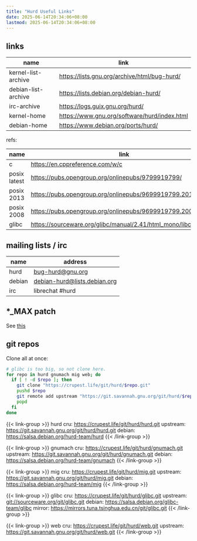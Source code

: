 ```yaml
---
title: "Hurd Useful Links"
date: 2025-06-14T20:34:06+08:00
lastmod: 2025-06-14T20:34:06+08:00
---
```


## links

| name | link |
| --- | --- |
| kernel-list-archive | <https://lists.gnu.org/archive/html/bug-hurd/> |
| debian-list-archive | <https://lists.debian.org/debian-hurd/> |
| irc-archive | <https://logs.guix.gnu.org/hurd/> |
| kernel-home | <https://www.gnu.org/software/hurd/index.html> |
| debian-home | <https://www.debian.org/ports/hurd/> |

refs:

| name | link |
| --- | --- |
| c | <https://en.cppreference.com/w/c> |
| posix latest | <https://pubs.opengroup.org/onlinepubs/9799919799/> |
| posix 2013 | <https://pubs.opengroup.org/onlinepubs/9699919799.2013edition/> |
| posix 2008 | <https://pubs.opengroup.org/onlinepubs/9699919799.2008edition/> |
| glibc | <https://sourceware.org/glibc/manual/2.41/html_mono/libc.html> |

## mailing lists / irc

| name | address |
| --- | --- |
| hurd | <bug-hurd@gnu.org> |
| debian | <debian-hurd@lists.debian.org> |
| irc | librechat #hurd |

## *_MAX patch

See [this](posts/c-func-ext.md)

## git repos

Clone all at once:

```sh
# glibc is too big, so not clone here.
for repo in hurd gnumach mig web; do
  if [ ! -d $repo ]; then
    git clone "https://crupest.life/git/hurd/$repo.git"
    pushd $repo
    git remote add upstream "https://git.savannah.gnu.org/git/hurd/$repo.git"
    popd
  fi
done
```

{{< link-group >}}
hurd
cru: <https://crupest.life/git/hurd/hurd.git>
upstream: <https://git.savannah.gnu.org/git/hurd/hurd.git>
debian: <https://salsa.debian.org/hurd-team/hurd>
{{< /link-group >}}

{{< link-group >}}
gnumach
cru: <https://crupest.life/git/hurd/gnumach.git>
upstream: <https://git.savannah.gnu.org/git/hurd/gnumach.git>
debian: <https://salsa.debian.org/hurd-team/gnumach>
{{< /link-group >}}

{{< link-group >}}
mig
cru: <https://crupest.life/git/hurd/mig.git>
upstream: <https://git.savannah.gnu.org/git/hurd/mig.git>
debian: <https://salsa.debian.org/hurd-team/mig>
{{< /link-group >}}

{{< link-group >}}
glibc
cru: <https://crupest.life/git/hurd/glibc.git>
upstream: <git://sourceware.org/git/glibc.git>
debian: <https://salsa.debian.org/glibc-team/glibc>
mirror: <https://mirrors.tuna.tsinghua.edu.cn/git/glibc.git>
{{< /link-group >}}

{{< link-group >}}
web
cru: <https://crupest.life/git/hurd/web.git>
upstream: <https://git.savannah.gnu.org/git/hurd/web.git>
{{< /link-group >}}
